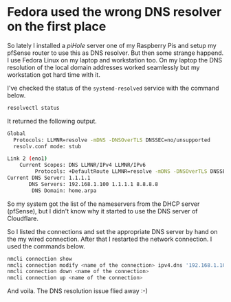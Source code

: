 # Fedora used the wrong DNS resolver on the first place

So lately I installed a _piHole_ server one of my Raspberry Pis and setup my pfSense router to use this as DNS resolver.
But then some strange happend. I use Fedora Linux on my laptop and workstation too. On my laptop the DNS resolution of
the local domain addresses worked seamlessly but my workstation got hard time with it. 

I've checked the status of the `systemd-resolved` service with the command below.

```bash
resolvectl status
```

It returned the following output.

```bash
Global
  Protocols: LLMNR=resolve -mDNS -DNSOverTLS DNSSEC=no/unsupported
  resolv.conf mode: stub

Link 2 (eno1)
    Current Scopes: DNS LLMNR/IPv4 LLMNR/IPv6
         Protocols: +DefaultRoute LLMNR=resolve -mDNS -DNSOverTLS DNSSEC=no/unsupported
Current DNS Server: 1.1.1.1
       DNS Servers: 192.168.1.100 1.1.1.1 8.8.8.8
        DNS Domain: home.arpa
```

So my system got the list of the nameservers from the DHCP server (pfSense), but I didn't know why it started to use the
DNS server of Cloudflare. 

So I listed the connections and set the appropriate DNS server by hand on the my wired connection. After that I 
restarted the network connection. I used the commands below.

```bash
nmcli connection show
nmcli connection modify <name of the connection> ipv4.dns '192.168.1.100'
nmcli connection down <name of the connection>
nmcli connection up <name of the connection>
```

And voila. The DNS resolution issue flied away :-)
